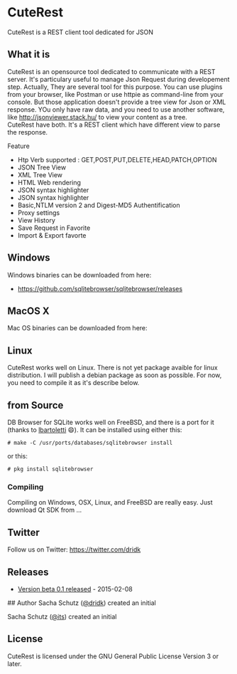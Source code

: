 # CuteRest
CuteRest is a REST client tool dedicated for JSON 

## What it is
CuteRest is an opensource tool dedicated to communicate with a REST server. It's particulary useful to manage 
Json Request during developement step. Actually, They are several tool for this purpose. You can use plugins from
your browser, like Postman or use httpie as command-line from your console. But those application doesn't provide
a tree view for Json or XML response. YOu only have raw data, and you need to use another software, like 
http://jsonviewer.stack.hu/ to view your content as a tree.  
CuteRest have both. It's a REST client which have different view to parse the response.

Feature

* Htp Verb supported : GET,POST,PUT,DELETE,HEAD,PATCH,OPTION 
* JSON Tree View
* XML Tree View
* HTML Web rendering
* JSON syntax highlighter
* JSON syntax highlighter
* Basic,NTLM version 2 and Digest-MD5 Authentification
* Proxy settings
* View History
* Save Request in Favorite
* Import & Export favorte 

## Windows

Windows binaries can be downloaded from here:

* https://github.com/sqlitebrowser/sqlitebrowser/releases

## MacOS X

Mac OS binaries can be downloaded from here:


## Linux

CuteRest works well on Linux. There is not yet package avaible for linux distribution. I will publish a debian package
as soon as possible. For now, you need to compile it as it's describe below. 

## from Source

DB Browser for SQLite works well on FreeBSD, and there is a port for it (thanks
to [lbartoletti](https://github.com/lbartoletti) :smile:).  It can be installed
using either this:

    # make -C /usr/ports/databases/sqlitebrowser install

or this:

    # pkg install sqlitebrowser 

### Compiling

Compiling on Windows, OSX, Linux, and FreeBSD are really easy. Just download Qt SDK from ...

## Twitter

Follow us on Twitter: https://twitter.com/dridk

## Releases

* [Version beta 0.1 released](https://github.com/sqlitebrowser/sqlitebrowser/releases/tag/v3.5.1) - 2015-02-08

## Author
Sacha Schutz ([@dridk](https://github.com/dridk)) created an initial


Sacha Schutz ([@its](https://github.com/its)) created an initial


## License

CuteRest is licensed under the GNU General Public License Version 3 or later.

